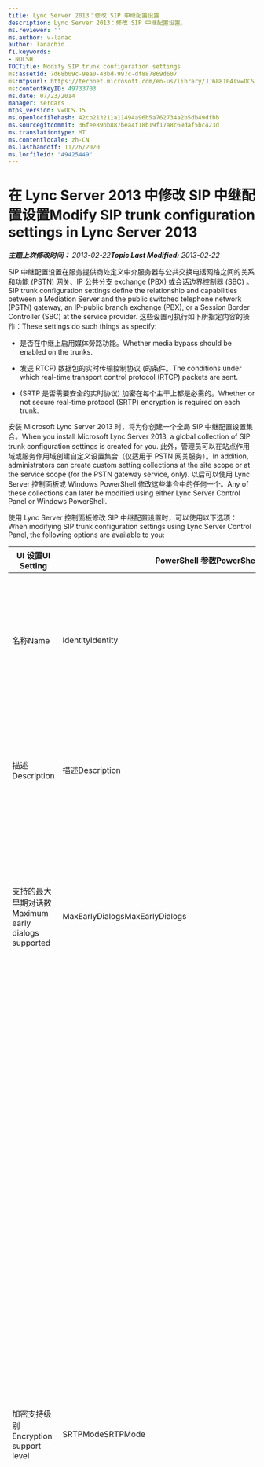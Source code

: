 ```yaml
---
title: Lync Server 2013：修改 SIP 中继配置设置
description: Lync Server 2013：修改 SIP 中继配置设置。
ms.reviewer: ''
ms.author: v-lanac
author: lanachin
f1.keywords:
- NOCSH
TOCTitle: Modify SIP trunk configuration settings
ms:assetid: 7d68b09c-9ea0-43bd-997c-df887869d607
ms:mtpsurl: https://technet.microsoft.com/en-us/library/JJ688104(v=OCS.15)
ms:contentKeyID: 49733703
ms.date: 07/23/2014
manager: serdars
mtps_version: v=OCS.15
ms.openlocfilehash: 42cb213211a11494a96b5a762734a2b5db49dfbb
ms.sourcegitcommit: 36fee89bb887bea4f18b19f17a8c69daf5bc423d
ms.translationtype: MT
ms.contentlocale: zh-CN
ms.lasthandoff: 11/26/2020
ms.locfileid: "49425449"
---
```

# <a name="modify-sip-trunk-configuration-settings-in-lync-server-2013"></a><span data-ttu-id="25331-103">在 Lync Server 2013 中修改 SIP 中继配置设置</span><span class="sxs-lookup"><span data-stu-id="25331-103">Modify SIP trunk configuration settings in Lync Server 2013</span></span>

<div data-xmlns="http://www.w3.org/1999/xhtml">

<div class="topic" data-xmlns="http://www.w3.org/1999/xhtml" data-msxsl="urn:schemas-microsoft-com:xslt" data-cs="https://msdn.microsoft.com/">

<div data-asp="https://msdn2.microsoft.com/asp">



</div>

<div id="mainSection">

<div id="mainBody"><span data-ttu-id="25331-104">

<span> </span></span><span class="sxs-lookup"><span data-stu-id="25331-104">

<span> </span></span></span>

<span data-ttu-id="25331-105">_**主题上次修改时间：** 2013-02-22_</span><span class="sxs-lookup"><span data-stu-id="25331-105">_**Topic Last Modified:** 2013-02-22_</span></span>

<span data-ttu-id="25331-106">SIP 中继配置设置在服务提供商处定义中介服务器与公共交换电话网络之间的关系和功能 (PSTN) 网关、IP 公共分支 exchange (PBX) 或会话边界控制器 (SBC) 。</span><span class="sxs-lookup"><span data-stu-id="25331-106">SIP trunk configuration settings define the relationship and capabilities between a Mediation Server and the public switched telephone network (PSTN) gateway, an IP-public branch exchange (PBX), or a Session Border Controller (SBC) at the service provider.</span></span> <span data-ttu-id="25331-107">这些设置可执行如下所指定内容的操作：</span><span class="sxs-lookup"><span data-stu-id="25331-107">These settings do such things as specify:</span></span>

  - <span data-ttu-id="25331-108">是否在中继上启用媒体旁路功能。</span><span class="sxs-lookup"><span data-stu-id="25331-108">Whether media bypass should be enabled on the trunks.</span></span>

  - <span data-ttu-id="25331-109">发送 RTCP) 数据包的实时传输控制协议 (的条件。</span><span class="sxs-lookup"><span data-stu-id="25331-109">The conditions under which real-time transport control protocol (RTCP) packets are sent.</span></span>

  - <span data-ttu-id="25331-110"> (SRTP 是否需要安全的实时协议) 加密在每个主干上都是必需的。</span><span class="sxs-lookup"><span data-stu-id="25331-110">Whether or not secure real-time protocol (SRTP) encryption is required on each trunk.</span></span>

<span data-ttu-id="25331-111">安装 Microsoft Lync Server 2013 时，将为你创建一个全局 SIP 中继配置设置集合。</span><span class="sxs-lookup"><span data-stu-id="25331-111">When you install Microsoft Lync Server 2013, a global collection of SIP trunk configuration settings is created for you.</span></span> <span data-ttu-id="25331-112">此外，管理员可以在站点作用域或服务作用域创建自定义设置集合（仅适用于 PSTN 网关服务）。</span><span class="sxs-lookup"><span data-stu-id="25331-112">In addition, administrators can create custom setting collections at the site scope or at the service scope (for the PSTN gateway service, only).</span></span> <span data-ttu-id="25331-113">以后可以使用 Lync Server 控制面板或 Windows PowerShell 修改这些集合中的任何一个。</span><span class="sxs-lookup"><span data-stu-id="25331-113">Any of these collections can later be modified using either Lync Server Control Panel or Windows PowerShell.</span></span>

<span data-ttu-id="25331-114">使用 Lync Server 控制面板修改 SIP 中继配置设置时，可以使用以下选项：</span><span class="sxs-lookup"><span data-stu-id="25331-114">When modifying SIP trunk configuration settings using Lync Server Control Panel, the following options are available to you:</span></span>


<table>
<colgroup>
<col style="width: 33%" />
<col style="width: 33%" />
<col style="width: 33%" />
</colgroup>
<thead>
<tr class="header">
<th><span data-ttu-id="25331-115">UI 设置</span><span class="sxs-lookup"><span data-stu-id="25331-115">UI Setting</span></span></th>
<th><span data-ttu-id="25331-116">PowerShell 参数</span><span class="sxs-lookup"><span data-stu-id="25331-116">PowerShell Parameter</span></span></th>
<th><span data-ttu-id="25331-117">描述</span><span class="sxs-lookup"><span data-stu-id="25331-117">Description</span></span></th>
</tr>
</thead>
<tbody>
<tr class="odd">
<td><p><span data-ttu-id="25331-118">名称</span><span class="sxs-lookup"><span data-stu-id="25331-118">Name</span></span></p></td>
<td><p><span data-ttu-id="25331-119">Identity</span><span class="sxs-lookup"><span data-stu-id="25331-119">Identity</span></span></p></td>
<td><p><span data-ttu-id="25331-p103">集合的唯一标识符。此属性为只读；您无法更改中继配置设置集合的标识。</span><span class="sxs-lookup"><span data-stu-id="25331-p103">Unique identifier for the collection. This property is read-only; you cannot change the Identity of a collection of trunk configuration settings.</span></span></p></td>
</tr>
<tr class="even">
<td><p><span data-ttu-id="25331-122">描述</span><span class="sxs-lookup"><span data-stu-id="25331-122">Description</span></span></p></td>
<td><p><span data-ttu-id="25331-123">描述</span><span class="sxs-lookup"><span data-stu-id="25331-123">Description</span></span></p></td>
<td><p><span data-ttu-id="25331-124">为管理员提供了存储有关设置的附加信息（例如，中继配置的用途）的方法。</span><span class="sxs-lookup"><span data-stu-id="25331-124">Provides a way for administrators to store addition information about the settings (for example, the purpose of the trunk configuration).</span></span></p></td>
</tr>
<tr class="odd">
<td><p><span data-ttu-id="25331-125">支持的最大早期对话数</span><span class="sxs-lookup"><span data-stu-id="25331-125">Maximum early dialogs supported</span></span></p></td>
<td><p><span data-ttu-id="25331-126">MaxEarlyDialogs</span><span class="sxs-lookup"><span data-stu-id="25331-126">MaxEarlyDialogs</span></span></p></td>
<td><p><span data-ttu-id="25331-127">服务提供商的 PSTN 网关、IP-PBX 或 SBC 可以接收的分叉响应的最大数目，这些响应是针对发送到中介服务器的邀请的。</span><span class="sxs-lookup"><span data-stu-id="25331-127">The maximum number of forked responses a PSTN gateway, IP-PBX, or SBC at the service provider can receive to an Invite that it sent to the Mediation Server.</span></span></p></td>
</tr>
<tr class="even">
<td><p><span data-ttu-id="25331-128">加密支持级别</span><span class="sxs-lookup"><span data-stu-id="25331-128">Encryption support level</span></span></p></td>
<td><p><span data-ttu-id="25331-129">SRTPMode</span><span class="sxs-lookup"><span data-stu-id="25331-129">SRTPMode</span></span></p></td>
<td><p><span data-ttu-id="25331-130">指示用于保护中介服务器与服务提供商的 PSTN 网关、IP-PBX 或 SBC 之间的媒体流量的支持级别。</span><span class="sxs-lookup"><span data-stu-id="25331-130">Indicates the level of support for protecting media traffic between the Mediation Server and the PSTN Gateway, IP-PBX, or SBC at the service provider.</span></span> <span data-ttu-id="25331-131">对于媒体旁路情况，该值必须与媒体配置中的 EncryptionLevel 设置兼容。</span><span class="sxs-lookup"><span data-stu-id="25331-131">For media bypass cases, this value must be compatible with the EncryptionLevel setting in the media configuration.</span></span> <span data-ttu-id="25331-132">通过使用 <a href="https://docs.microsoft.com/powershell/module/skype/New-CsMediaConfiguration">CsMediaConfiguration</a> 和 <a href="https://docs.microsoft.com/powershell/module/skype/Set-CsMediaConfiguration">CsMediaConfiguration</a> cmdlet 设置媒体配置。</span><span class="sxs-lookup"><span data-stu-id="25331-132">Media configuration is set by using the <a href="https://docs.microsoft.com/powershell/module/skype/New-CsMediaConfiguration">New-CsMediaConfiguration</a> and <a href="https://docs.microsoft.com/powershell/module/skype/Set-CsMediaConfiguration">Set-CsMediaConfiguration</a> cmdlets.</span></span></p>
<p><span data-ttu-id="25331-133">允许的值包括：</span><span class="sxs-lookup"><span data-stu-id="25331-133">Allowed values are:</span></span></p>
<ul>
<li><p><span data-ttu-id="25331-134">Required：必须使用 SRTP 加密。</span><span class="sxs-lookup"><span data-stu-id="25331-134">Required: SRTP encryption must be used.</span></span></p></li>
<li><p><span data-ttu-id="25331-135">Optional：如果网关支持 SRTP，将使用 SRTP。</span><span class="sxs-lookup"><span data-stu-id="25331-135">Optional: SRTP will be used if the gateway supports it.</span></span></p></li>
<li><p><span data-ttu-id="25331-136">Not Supported：SRTP 加密不受支持，因此不使用该功能。</span><span class="sxs-lookup"><span data-stu-id="25331-136">Not Supported: SRTP encryption is not supported and therefore will not be used.</span></span></p></li>
</ul>
<p><span data-ttu-id="25331-p105">仅当网关配置为使用传输层安全性 (TLS) 时，才会使用 SRTPMode。如果将网关配置为使用传输控制协议 (TCP)，则 SRTPMode 会在内部设置为“Not Supported”。</span><span class="sxs-lookup"><span data-stu-id="25331-p105">SRTPMode is used only if the gateway is configured to use Transport Layer Security (TLS). If the gateway is configured with Transmission Control Protocol (TCP) as the transport, SRTPMode is internally set to Not Supported.</span></span></p></td>
</tr>
<tr class="odd">
<td><p><span data-ttu-id="25331-139">引用支持</span><span class="sxs-lookup"><span data-stu-id="25331-139">Refer support</span></span></p></td>
<td><p><span data-ttu-id="25331-140">Enable3pccRefer</span><span class="sxs-lookup"><span data-stu-id="25331-140">Enable3pccRefer</span></span></p>
<p><span data-ttu-id="25331-141">EnableReferSupport</span><span class="sxs-lookup"><span data-stu-id="25331-141">EnableReferSupport</span></span></p></td>
<td><p><span data-ttu-id="25331-142">如果设置为“允许将引用发送到网关”<strong></strong>，则指示中继支持接收来自中介服务器的引用请求。</span><span class="sxs-lookup"><span data-stu-id="25331-142">If set to <strong>Enable sending refer to the gateway</strong>, indicates that the trunk supports receiving Refer requests from the Mediation Server.</span></span></p>
<p><span data-ttu-id="25331-143">如果设置为“允许使用第三方呼叫控制的引用”<strong></strong>，则指示 3pcc 协议可用于允许转接的呼叫绕过宿主网站。</span><span class="sxs-lookup"><span data-stu-id="25331-143">If set to <strong>Enable refer using third-party call control</strong>, indicates that the 3pcc protocol can be used to allow transferred calls to bypass the hosted site.</span></span> <span data-ttu-id="25331-144">3pcc 也称为 &quot; 第三方控件， &quot; 并在第三方用于连接一对 (呼叫者时出现，例如，操作员将呼叫从人员 a 拨出) 。</span><span class="sxs-lookup"><span data-stu-id="25331-144">3pcc is also known as &quot;third party control,&quot; and occurs when a third-party is used to connect a pair of callers (for example, an operator placing a call from person A to person B).</span></span></p></td>
</tr>
<tr class="even">
<td><p><span data-ttu-id="25331-145">启用媒体旁路</span><span class="sxs-lookup"><span data-stu-id="25331-145">Enable media bypass</span></span></p></td>
<td><p><span data-ttu-id="25331-146">EnableBypass</span><span class="sxs-lookup"><span data-stu-id="25331-146">EnableBypass</span></span></p></td>
<td><p><span data-ttu-id="25331-p107">指示是否为此中继启用媒体旁路。仅当启用了“集中式媒体处理”<strong></strong>时才能启用媒体旁路。</span><span class="sxs-lookup"><span data-stu-id="25331-p107">Indicates whether media bypass is enabled for this trunk. Media bypass can only be enabled if <strong>Centralized media processing</strong> is also enabled.</span></span></p></td>
</tr>
<tr class="odd">
<td><p><span data-ttu-id="25331-149">集中式媒体处理</span><span class="sxs-lookup"><span data-stu-id="25331-149">Centralized media processing</span></span></p></td>
<td><p><span data-ttu-id="25331-150">ConcentratedTopology</span><span class="sxs-lookup"><span data-stu-id="25331-150">ConcentratedTopology</span></span></p></td>
<td><p><span data-ttu-id="25331-p108">指示是否有已知的媒体终结点。（例如，PSTN 网关就是一个已知的媒体端点，其中媒体终端与信号终端具有相同的 IP。）</span><span class="sxs-lookup"><span data-stu-id="25331-p108">Indicates whether there is a well-known media termination point. (An example of a well-known media termination point would be a PSTN gateway where the media termination has the same IP as the signaling termination.)</span></span></p></td>
</tr>
<tr class="even">
<td><p><span data-ttu-id="25331-153">启用 RTP 闭锁</span><span class="sxs-lookup"><span data-stu-id="25331-153">Enable RTP latching</span></span></p></td>
<td><p><span data-ttu-id="25331-154">EnableRTPLatching</span><span class="sxs-lookup"><span data-stu-id="25331-154">EnableRTPLatching</span></span></p></td>
<td><p><span data-ttu-id="25331-p109">指示 SIP 中继是否支持 RTP 闭锁。RTP 闭锁是一种通过 NAT（网络地址转换器）设备或防火墙实现 RTP/RTCP 连接的技术。</span><span class="sxs-lookup"><span data-stu-id="25331-p109">Indicates whether or not the SIP trunks support RTP latching. RTP latching is a technology that enables RTP/RTCP connectivity through a NAT (network address translator) device or firewall.</span></span></p></td>
</tr>
<tr class="odd">
<td><p><span data-ttu-id="25331-157">启用呼叫转移历史记录</span><span class="sxs-lookup"><span data-stu-id="25331-157">Enable forward call history</span></span></p></td>
<td><p><span data-ttu-id="25331-158">ForwardCallHistory</span><span class="sxs-lookup"><span data-stu-id="25331-158">ForwardCallHistory</span></span></p></td>
<td><p><span data-ttu-id="25331-159">指示是否通过中继转移呼叫历史记录信息。</span><span class="sxs-lookup"><span data-stu-id="25331-159">Indicates whether call history information will be forwarded through the trunk.</span></span></p></td>
</tr>
<tr class="even">
<td><p><span data-ttu-id="25331-160">启用转移 P-Asserted-Identity 数据</span><span class="sxs-lookup"><span data-stu-id="25331-160">Enable forward P-Asserted-Identity data</span></span></p></td>
<td><p><span data-ttu-id="25331-161">ForwardPAI</span><span class="sxs-lookup"><span data-stu-id="25331-161">ForwardPAI</span></span></p></td>
<td><p><span data-ttu-id="25331-p110">指示 P-Asserted-Identity (PAI) 标头是否随呼叫一起转移。PAI 标头提供了一种验证呼叫者身份的方法。</span><span class="sxs-lookup"><span data-stu-id="25331-p110">Indicates whether the P-Asserted-Identity (PAI) header will be forwarded along with the call. The PAI header provides a way to verify the identity of the caller.</span></span></p></td>
</tr>
<tr class="odd">
<td><p><span data-ttu-id="25331-164">启用出站路由故障转移计时器</span><span class="sxs-lookup"><span data-stu-id="25331-164">Enable outbound routing failover timer</span></span></p></td>
<td><p><span data-ttu-id="25331-165">EnableFastFailoverTimer</span><span class="sxs-lookup"><span data-stu-id="25331-165">EnableFastFailoverTimer</span></span></p></td>
<td><p><span data-ttu-id="25331-p111">指示是否将网关在 10 秒内未应答的出站呼叫路由到下一个可用中继；如果没有任何其他中继，则将自动放弃呼叫。在网络和网关响应较慢的组织中，这可能会导致不必要地放弃一些呼叫。</span><span class="sxs-lookup"><span data-stu-id="25331-p111">Indicates whether outbound calls that are not answered by the gateway within 10 seconds will be routed to the next available trunk; if there are no additional trunks then the call will automatically be dropped. In an organization with slow networks and gateway responses, that could potentially result in calls being dropped unnecessarily.</span></span></p></td>
</tr>
<tr class="even">
<td><p><span data-ttu-id="25331-168">关联的 PSTN 用法</span><span class="sxs-lookup"><span data-stu-id="25331-168">Associated PSTN usages</span></span></p></td>
<td><p><span data-ttu-id="25331-169">PSTNUsages</span><span class="sxs-lookup"><span data-stu-id="25331-169">PSTNUsages</span></span></p></td>
<td><p><span data-ttu-id="25331-170">分配给中继的 PSTN 用法的集合。</span><span class="sxs-lookup"><span data-stu-id="25331-170">Collection of PSTN usages assigned to the trunk.</span></span></p></td>
</tr>
<tr class="odd">
<td><p><span data-ttu-id="25331-171">要测试的已转换号码</span><span class="sxs-lookup"><span data-stu-id="25331-171">Translated number to test</span></span></p></td>
<td><p><span data-ttu-id="25331-172">不适用</span><span class="sxs-lookup"><span data-stu-id="25331-172">N/A</span></span></p></td>
<td><p><span data-ttu-id="25331-173">可用于对中继配置设置执行临时测试的电话号码。</span><span class="sxs-lookup"><span data-stu-id="25331-173">Phone number that can be used to do an ad hoc test of the trunk configuration settings.</span></span></p></td>
</tr>
<tr class="even">
<td><p><span data-ttu-id="25331-174">关联的转换规则</span><span class="sxs-lookup"><span data-stu-id="25331-174">Associated translation rules</span></span></p></td>
<td><p><span data-ttu-id="25331-175">OutboundTranslationRulesList</span><span class="sxs-lookup"><span data-stu-id="25331-175">OutboundTranslationRulesList</span></span></p></td>
<td><p><span data-ttu-id="25331-176">应用于出站路由处理的呼叫（路由到 PBX 或 PSTN 目标的呼叫）的电话号码转换规则的集合。</span><span class="sxs-lookup"><span data-stu-id="25331-176">Collection of phone number translation rules that apply to calls handled by Outbound Routing (calls routed to PBX or PSTN destinations).</span></span></p></td>
</tr>
<tr class="odd">
<td><p><span data-ttu-id="25331-177">被叫号码转换规则</span><span class="sxs-lookup"><span data-stu-id="25331-177">Called number translation rules</span></span></p></td>
<td><p><span data-ttu-id="25331-178">OutboundCallingNumberTranslationRulesList</span><span class="sxs-lookup"><span data-stu-id="25331-178">OutboundCallingNumberTranslationRulesList</span></span></p></td>
<td><p><span data-ttu-id="25331-179">分配给中继的出站呼叫号码转换规则的集合。</span><span class="sxs-lookup"><span data-stu-id="25331-179">Collection of outbound calling number translation rules assigned to the trunk.</span></span></p></td>
</tr>
<tr class="even">
<td><p><span data-ttu-id="25331-180">要测试的电话号码</span><span class="sxs-lookup"><span data-stu-id="25331-180">Phone number to test</span></span></p></td>
<td><p><span data-ttu-id="25331-181">不适用</span><span class="sxs-lookup"><span data-stu-id="25331-181">N/A</span></span></p></td>
<td><p><span data-ttu-id="25331-182">可用于对转换规则执行临时测试的电话号码。</span><span class="sxs-lookup"><span data-stu-id="25331-182">Phone number that can be used to do an ad hoc test of the translation rules.</span></span></p></td>
</tr>
<tr class="odd">
<td><p><span data-ttu-id="25331-183">主叫号码</span><span class="sxs-lookup"><span data-stu-id="25331-183">Calling number</span></span></p></td>
<td><p><span data-ttu-id="25331-184">不适用</span><span class="sxs-lookup"><span data-stu-id="25331-184">N/A</span></span></p></td>
<td><p><span data-ttu-id="25331-185">指示要测试的电话号码是呼叫者的电话号码。</span><span class="sxs-lookup"><span data-stu-id="25331-185">Indicates that the phone number to test is the phone number of the caller.</span></span></p></td>
</tr>
<tr class="even">
<td><p><span data-ttu-id="25331-186">被叫号码</span><span class="sxs-lookup"><span data-stu-id="25331-186">Called number</span></span></p></td>
<td><p><span data-ttu-id="25331-187">不适用</span><span class="sxs-lookup"><span data-stu-id="25331-187">N/A</span></span></p></td>
<td><p><span data-ttu-id="25331-188">指示要测试的电话号码是被呼叫的人员的电话号码。</span><span class="sxs-lookup"><span data-stu-id="25331-188">Indicates that the phone number to test is the phone number of the person being called.</span></span></p></td>
</tr>
</tbody>
</table>


<div>


> [!NOTE]  
> <span data-ttu-id="25331-189">Lync Server New-cstrunkconfiguration cmdlet 支持 "Lync Server 控制面板" 中未显示的其他属性。</span><span class="sxs-lookup"><span data-stu-id="25331-189">The Lync Server CsTrunkConfiguration cmdlets support additional properties not shown in Lync Server Control Panel.</span></span> <span data-ttu-id="25331-190">有关详细信息，请参阅 <A href="https://docs.microsoft.com/powershell/module/skype/Set-CsTrunkConfiguration">new-cstrunkconfiguration</A> cmdlet 的帮助主题。</span><span class="sxs-lookup"><span data-stu-id="25331-190">For more information, see the help topic for the <A href="https://docs.microsoft.com/powershell/module/skype/Set-CsTrunkConfiguration">Set-CsTrunkConfiguration</A> cmdlet.</span></span>



</div>

<div>

## <a name="to-modify-sip-trunk-configuration-settings-by-using-lync-server-control-panel"></a><span data-ttu-id="25331-191">使用 Lync Server "控制面板" 修改 SIP 中继配置设置</span><span class="sxs-lookup"><span data-stu-id="25331-191">To modify SIP trunk configuration settings by using Lync Server Control Panel</span></span>

1.  <span data-ttu-id="25331-192">在 Lync Server "控制面板" 中，单击 " **语音路由**"，然后单击 " **中继配置**"。</span><span class="sxs-lookup"><span data-stu-id="25331-192">In Lync Server Control Panel, click **Voice Routing**, and then click **Trunk Configuration**.</span></span>

2.  <span data-ttu-id="25331-p113">在“Trunk 配置”选项卡上，双击要修改的中继配置设置。请注意，您一次只能编辑一个设置集合。如果要对多个集合进行同一更改，请改用 Windows PowerShell。</span><span class="sxs-lookup"><span data-stu-id="25331-p113">On the **Trunk Configuration** tab, double-click the trunk configuration settings to be modified. Note that you can only edit one collection of settings at a time. If you would like to make the same changes on multiple collections, use Windows PowerShell instead.</span></span>

3.  <span data-ttu-id="25331-196">在“编辑 Trunk 配置”对话框中，进行适当的选择，然后单击“确定”。</span><span class="sxs-lookup"><span data-stu-id="25331-196">In the **Edit Trunk Configuration** dialog, make the appropriate selections and then click **OK**.</span></span>

4.  <span data-ttu-id="25331-p114">集合的“状态”属性将更新为“未提交”。若要提交更改和删除集合，请单击“提交”，然后单击“全部提交”。</span><span class="sxs-lookup"><span data-stu-id="25331-p114">The **State** property for the collection will be updated to **Uncommitted**. To commit the changes, and to delete the collection, click **Commit** and then click **Commit All**.</span></span>

5.  <span data-ttu-id="25331-199">在“未提交的语音配置设置”对话框中，单击“确定”。</span><span class="sxs-lookup"><span data-stu-id="25331-199">In the **Uncommitted Voice Configuration Settings** dialog box, click **OK**.</span></span>

6.  <span data-ttu-id="25331-200">在 " **Microsoft Lync Server 2013 控制面板** " 对话框中，单击 **"确定"**。</span><span class="sxs-lookup"><span data-stu-id="25331-200">In the **Microsoft Lync Server 2013 Control Panel** dialog box click **OK**.</span></span>

<span data-ttu-id="25331-201"></div>

</div>

<span> </span>

</div>

</div>

</span><span class="sxs-lookup"><span data-stu-id="25331-201"></div>

</div>

<span> </span>

</div>

</div>

</span></span></div>

